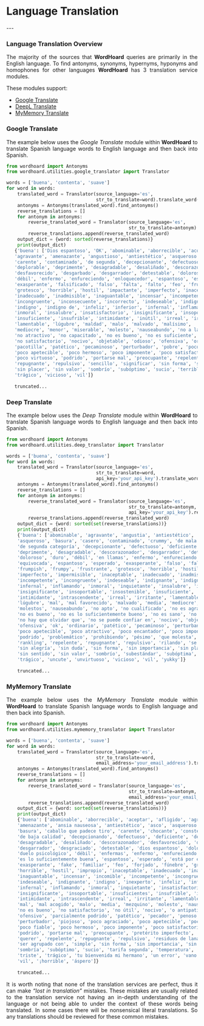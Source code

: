 <h1><strong>Language Translation</strong></h1>
---


### Language Translation Overview

<p align="justify">
The majority of the sources that <strong>WordHoard</strong> queries are primarily in the English language. To find antonyms, synonyms, hypernyms, hyponyms and homophones for other languages <strong>WordHoard</strong> has 3 translation service modules. 
</p>

<p align="justify">
These modules support:
</p>

<ul>
	<li><a href="https://translate.google.com">Google Translate</a></li>
	<li><a href="https://www.deepl.com/translator">DeepL Translate</a></li>
	<li><a href="https://mymemory.translated.net">MyMemory Translate</a></li>
</ul>


### Google Translate

<p align="justify">
The example below uses the <i>Google Translate</i> module within <strong>WordHoard</strong> to translate Spanish language words to English language and then back into Spanish.
</p>

```python
from wordhoard import Antonyms
from wordhoard.utilities.google_translator import Translator

words = ['buena', 'contenta', 'suave']
for word in words:
    translated_word = Translator(source_language='es', 
    	                         str_to_translate=word).translate_word()
    antonyms = Antonyms(translated_word).find_antonyms()
    reverse_translations = []
    for antonym in antonyms:
        reverse_translated_word = Translator(source_language='es', 
        	                                 str_to_translate=antonym).reverse_translate()
        reverse_translations.append(reverse_translated_word)
    output_dict = {word: sorted(reverse_translations)}
    print(output_dict)
   {'buena': ['Dios espantoso', 'OK', 'abominable', 'aborrecible', 'acogedor', 
   'agravante', 'amenazante', 'angustioso', 'antiestético', 'asqueroso', 'basura', 
   'carente', 'contaminado', 'de segunda', 'decepcionante', 'defectuoso', 'deficiente', 
   'deplorable', 'deprimente', 'desagradable', 'desaliñado', 'descorazonador', 
   'desfavorecido', 'desgarbado', 'desgarrador', 'detestable', 'doloroso', 'duro', 
   'débil', 'enfermo', 'enfureciendo', 'enloquecedor', 'espantoso', 'esperado', 
   'exasperante', 'falsificado', 'falso', 'falta', 'falto', 'feo', 'frustrante', 
   'grotesco', 'horrible', 'hostil', 'impactante', 'imperfecto', 'inaceptable', 
   'inadecuado', 'inadmisible', 'inaguantable', 'incensar', 'incompetente', 
   'incongruente', 'inconsecuente', 'incorrecto', 'indeseable', 'indignante', 
   'indigno', 'indigno de', 'infeliz', 'inferior', 'infernal', 'inflamando', 
   'inmoral', 'insalubre', 'insatisfactorio', 'insignificante', 'insoportable', 
   'insuficiente', 'insufrible', 'intimidante', 'inútil', 'irreal', 'irritante', 
   'lamentable', 'lúgubre', 'maldad', 'malo', 'malvado', 'malísimo', 
   'mediocre', 'menor', 'miserable', 'molesto', 'nauseabundo', 'no a la par', 
   'no atractivo', 'no capacitado', 'no es bueno', 'no es suficiente', 'no fidedigno', 
   'no satisfactorio', 'nocivo', 'objetable', 'odioso', 'ofensiva', 'ordinario', 
   'pacotilla', 'patético', 'pecaminoso', 'perturbador', 'pobre', 'poco agraciado', 
   'poco apetecible', 'poco hermoso', 'poco imponente', 'poco satisfactorio', 
   'poco virtuoso', 'podrido', 'portarse mal', 'preocupante', 'repelente', 
   'repugnante', 'repulsivo', 'sencillo', 'significar', 'sin forma', 'sin importancia', 
   'sin placer', 'sin valor', 'sombrío', 'subóptimo', 'sucio', 'terrible', 'triste', 
   'trágico', 'vicioso', 'vil']}
   
   truncated...
```

### Deep Translate

<p align="justify">
The example below uses the <i>Deep Translate</i> module within <strong>WordHoard</strong> to translate Spanish language words to English language and then back into Spanish.
</p>

```python
from wordhoard import Antonyms
from wordhoard.utilities.deep_translator import Translator

words = ['buena', 'contenta', 'suave']
for word in words:
    translated_word = Translator(source_language='es', 
    	                         str_to_translate=word,
                                 api_key='your_api_key').translate_word()
    antonyms = Antonyms(translated_word).find_antonyms()
    reverse_translations = []
    for antonym in antonyms:
        reverse_translated_word = Translator(source_language='es', 
        	                                 str_to_translate=antonym,
                                             api_key='your_api_key').reverse_translate()
        reverse_translations.append(reverse_translated_word)
    output_dict = {word: sorted(set(reverse_translations))}
    print(output_dict)
    {'buena': ['abominable', 'agravante', 'angustia', 'antiestético', 'antipático', 
    'asqueroso', 'basura', 'casero', 'contaminado', 'crummy', 'de mala calidad', 
    'de segunda categoría', 'decepcionante', 'defectuoso', 'deficiente', 'deplorable', 
    'deprimente', 'desagradable', 'descorazonador', 'desgarrador', 'detestable', 'dios-horrible', 
    'doloroso', 'duro', 'débil', 'en llamas', 'enfermo', 'enfureciendo a', 'enloquecedor', 
    'equivocada', 'espantoso', 'esperado', 'exasperante', 'falso', 'falta', 'feo', 'forjado', 
    'frumpish', 'frumpy', 'frustrante', 'grotesco', 'horrible', 'hostil', 'impactante', 
    'imperfecto', 'impermisible', 'inaceptable', 'inadecuado', 'inadmisible', 'incandescente', 
    'incompetente', 'incongruente', 'indeseable', 'indignante', 'indigno', 'infeliz', 'inferior', 
    'infernal', 'inflamando', 'inmoral', 'inquietante', 'insalubre', 'insatisfactorio', 
    'insignificante', 'insoportable', 'insostenible', 'insuficiente', 'insufrible', 
    'intimidante', 'intrascendente', 'irreal', 'irritante', 'lamentable', 'llano', 
    'lúgubre', 'mal', 'mal favorecido', 'malvado', 'media', 'mediocre', 'menor', 'miserable', 
    'molestos', 'nauseabundo', 'no apto', 'no cualificado', 'no es agradable', 'no es bienvenido', 
    'no es bueno', 'no es lo suficientemente bueno', 'no es sano', 'no está a la altura', 
    'no hay que olvidar que', 'no se puede confiar en', 'nocivo', 'objetable', 'odioso', 
    'ofensiva', 'ok', 'ordinario', 'patético', 'pecaminoso', 'perturbando', 'pobre', 
    'poco apetecible', 'poco atractivo', 'poco encantador', 'poco imponente', 'poco útil', 
    'podrido', 'problemático', 'prohibiendo', 'pésimo', 'que molesta', 'queriendo', 
    'rankling', 'repelente', 'repugnante', 'repulsivo', 'rilando', 'se comportan mal', 
    'sin alegría', 'sin duda', 'sin forma', 'sin importancia', 'sin placer', 'sin pretensiones', 
    'sin sentido', 'sin valor', 'sombrío', 'subestándar', 'subóptima', 'terrible', 'triste', 
    'trágico', 'uncute', 'unvirtuoso', 'vicioso', 'vil', 'yukky']}
    
    truncated...
```

### MyMemory Translate

<p align="justify">
The example below uses the <i>MyMemory Translate</i> module within <strong>WordHoard</strong> to translate Spanish language words to English language and then back into Spanish.
</p>

```python
from wordhoard import Antonyms
from wordhoard.utilities.mymemory_translator import Translator

words = ['buena', 'contenta', 'suave']
for word in words:
    translated_word = Translator(source_language='es', 
                                 str_to_translate=word,
                                 email_address='your_email_address').translate_word()
    antonyms = Antonyms(translated_word).find_antonyms()
    reverse_translations = []
    for antonym in antonyms:
        reverse_translated_word = Translator(source_language='es', 
                                             str_to_translate=antonym,
                                             email_address='your_email_address').reverse_translate()
        reverse_translations.append(reverse_translated_word)
    output_dict = {word: sorted(set(reverse_translations))}
    print(output_dict)
    {'buena': ['abominable', 'aborrecible', 'aceptar', 'afligido', 'agravante', 
    'amenazante', 'ansia nauseosa', 'antiestético', 'asco', 'asqueroso', 'atroz', 
    'basura', 'caballo que padece tiro', 'carente', 'chocante', 'consternador', 
    'de baja calidad', 'decepcionando', 'defectuoso', 'deficiente', 'deprimentes', 
    'desagradable', 'desaliñado', 'descorazonador', 'desfavorecido', 'desgarbado', 
    'desgarrador', 'desgraciado', 'detestable', 'dios espantoso', 'doloroso', 
    'duelo psicológico', 'débil', 'enfermas', 'enfermo', 'enfureciendo', 'enloquecedor', 
    'es lo suficientemente buena', 'espantoso', 'esperado', 'está por el suelo', 
    'exasperante', 'fake', 'familiar', 'feo', 'forjado', 'fúnebre', 'grutesco', 
    'horrible', 'hostil', 'impropio', 'inaceptable', 'inadecuado', 'inadmisible', 
    'inaguantable', 'incensar', 'incomible', 'incompetente', 'incongruente', 
    'indeseable', 'indignante', 'indigno', 'inexperto', 'infeliz', 'inferior', 
    'infernal', 'inflamando', 'inmoral', 'inquietante', 'insatisfactorio', 
    'insignificante', 'insoportable', 'insuficientes', 'insufrible', 'insípido', 
    'intimidante', 'intrascendente', 'irreal', 'irritante', 'lamentable', 'lúgubre', 
    'mal', 'mal acogido', 'malo', 'media', 'mezquino', 'molesto', 'nauseabundo', 
    'no es bueno', 'no satisfactorio', 'no útil', 'nocivo', 'o antipatico', 'odioso', 
    'ofensivo', 'parcialmente podrido', 'patético', 'pecador', 'penoso', 'pequeños', 
    'perturbador', 'piojoso', 'poco agraciado', 'poco apetecible', 'poco atractivo', 
    'poco fiable', 'poco hermoso', 'poco imponente', 'poco satisfactorio', 'poco virtuoso', 
    'podrido', 'portarse mal', 'preocupante', 'pretérito imperfecto', 'puede ser frustrante', 
    'querer', 'repelente', 'repugnante', 'repulsivo', 'residuos de lana', 'riling', 
    'ser agrupado con', 'simple', 'sin forma', 'sin importancia', 'sin placer', 'sin valor', 
    'sombría', 'subóptimo', 'sucio', 'tarifa segunda', 'temperatura', 'terrible', 
    'triste', 'trágico', 'tu bienvenida mi hermano', 'un error', 'vano', 'vicioso', 
    'vil', '¡horrible', 'áspero']}
    
    truncated... 
```

<p align="justify">
It is worth noting that none of the translation services are perfect, thus it can make <i>“lost in translation”</i> mistakes. These mistakes are usually related to the translation service not having an in-depth understanding of the language or not being able to under the context of these words being translated.  In some cases there will be nonsensical literal translations.  So any translations should be reviewed for these common mistakes. 
</p>